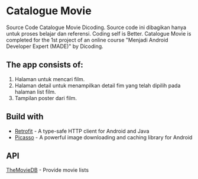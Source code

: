 # Catalogue Movie
Source Code Catalogue Movie Dicoding. Source code ini dibagikan hanya untuk proses belajar dan referensi. Coding self is Better. 
Catalogue Movie is completed for the 1st project of an online course "Menjadi Android Developer Expert (MADE)" by Dicoding.

## The app consists of:
1. Halaman untuk mencari film.
2. Halaman detail untuk menampilkan detail fim yang telah dipilih pada halaman list film.
3. Tampilan poster dari film.

## Build with
* [Retrofit](https://square.github.io/retrofit/) - A type-safe HTTP client for Android and Java
* [Picasso](http://square.github.io/picasso/) - A powerful image downloading and caching library for Android

## API
[TheMovieDB](https://www.themoviedb.org/?language=en-US) - Provide movie lists
